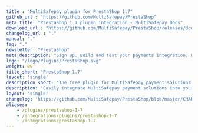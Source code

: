 ```yaml
---
title : "MultiSafepay plugin for PrestaShop 1.7"
github_url : "https://github.com/MultiSafepay/PrestaShop"
meta_title: "PrestaShop 1.7 plugin integration - MultiSafepay Docs"
download_url : "https://github.com/MultiSafepay/PrestaShop/releases/download/4.8.0/Plugin_PrestaShop_4.8.0.zip"
changelog_url : "."
manual: "."
faq: "."
newsletter: "PrestaShop"
meta_description: "Sign up. Build and test your payments integration. Explore our products and services. Use our API Reference, SDKs, and wrappers. Get support."
logo: "/logo/Plugins/PrestaShop.svg"
weight: 09
title_short: "PrestaShop 1.7"
layout: 'single'
description_short: "The free plugin for MultiSafepay payment solutions to use with a Prestashop 1.7 webshop"
description: "Easily integrate MultiSafepay payment solutions into your Prestashop 1.7 webshop with the free plugin."
layout: 'single'
changelog: 'https://github.com/MultiSafepay/PrestaShop/blob/master/CHANGELOG.md'
aliases: 
    - /plugins/prestashop-1-7
    - /integrations/plugins/prestashop-1-7
    - /integrations/prestashop-1-7
---
```



